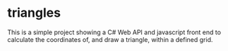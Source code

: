 # triangles

This is a simple project showing a C# Web API and javascript front end to calculate the coordinates of, and draw a triangle, within a defined grid.
